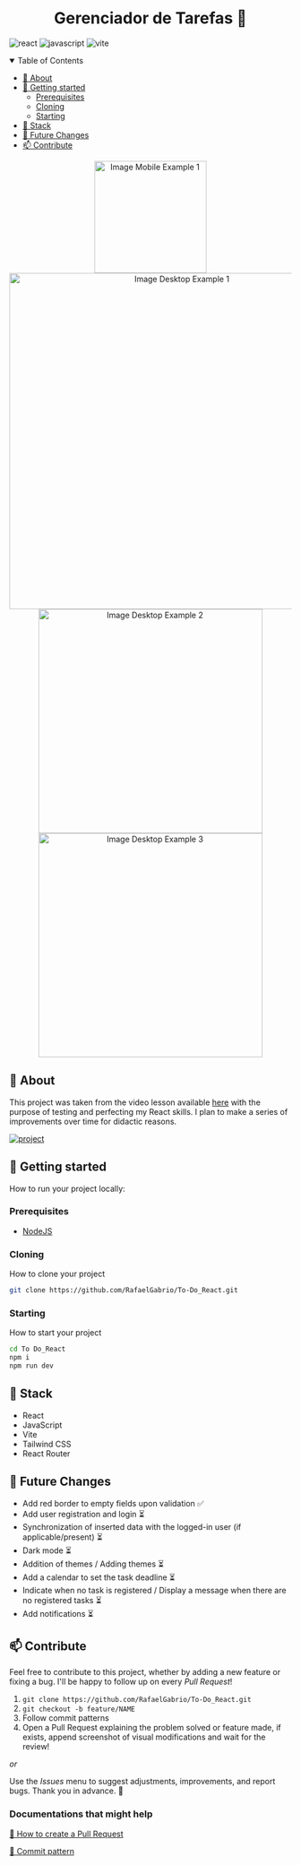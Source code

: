 [LICENSE__BADGE]: https://img.shields.io/github/license/Fernanda-Kipper/Readme-Templates?style=for-the-badge
[JAVASCRIPT__BADGE]: https://img.shields.io/badge/Javascript-000?style=for-the-badge&logo=javascript
[TYPESCRIPT__BADGE]: https://img.shields.io/badge/typescript-D4FAFF?style=for-the-badge&logo=typescript
[REACT__BADGE]: https://img.shields.io/badge/React-005CFE?style=for-the-badge&logo=react
[VUE__BADGE]: https://img.shields.io/badge/VueJS-fff?style=for-the-badge&logo=vue
[GATSBY__BADGE]: https://img.shields.io/badge/Gatsby-7026b9?style=for-the-badge&logo=gatsby
[ANGULAR__BADGE]: https://img.shields.io/badge/Angular-red?style=for-the-badge&logo=angular
[PROJECT__BADGE]: https://img.shields.io/badge/📱Visit_this_project-000?style=for-the-badge&logo=project
[PROJECT__URL]: https://to-do-react-git-main-rafaelgabrios-projects.vercel.app
[NODE_BADGE]:https://img.shields.io/badge/node.js-20.16.0-43853D?style=for-the-badge&logo=node.js
[PYTHON_BADGE]:https://img.shields.io/badge/Python-3.11.9-blue?style=for-the-badge&logo=python&logoColor=lightskyblue
[PRS_BADGE]:https://img.shields.io/badge/PRs-welcome-green?style=for-the-badge
[MAINTENANCE_BADGE]:https://img.shields.io/badge/Maintained%3F-yes-green.svg
[VITE__BADGE]:https://img.shields.io/badge/vite-%23646CFF.svg?style=for-the-badge&logo=vite&logoColor=white
[URL_VIDEO]: https://youtu.be/2RWsLmu8yVc?si=7lWzDfwOLZ67S5XP

<h1 align="center" style="font-weight: bold;">Gerenciador de Tarefas 📓</h1>


![react][REACT__BADGE]
![javascript][JAVASCRIPT__BADGE]
![vite][VITE__BADGE]

<details open="open">
<summary>Table of Contents</summary>
 
- [📌 About](#started)
- [🚀 Getting started](#started)
  - [Prerequisites](#prerequisites)
  - [Cloning](#cloning)
  - [Starting](#starting)
- [🔧 Stack](#stack)
- [🌱 Future Changes](#future-changes)
- [📫 Contribute](#contribute)
  
</details>


<p align="center">
    <img src="https://drive.google.com/uc?id=1vB3cPxHQT7kgwhgY1rMJ3oZCfj7mlqHZ" alt="Image Mobile Example 1" width="200px">
    <img src="https://drive.google.com/uc?id=1sUmZQLx6nHOHdqHXuEUYjdaav-4vFPss" alt="Image Desktop Example 1" width="600px">
    <img src="https://drive.google.com/uc?id=1QW2hIs6C9OiHyWDEO8THEJyhsmiCgwBq" alt="Image Desktop Example 2" width="400px">
    <img src="https://drive.google.com/uc?id=1e2Rosb0Z613iKvMv03z4gzK1INUIVXnH" alt="Image Desktop Example 3" width="400px">
</p>

<h2 id="started">📌 About</h2>

This project was taken from the video lesson available [here][URL_VIDEO] with the purpose of testing and perfecting my React skills. I plan to make a series of improvements over time for didactic reasons.

[![project][PROJECT__BADGE]][PROJECT__URL]

<h2 id="started">🚀 Getting started</h2>

How to run your project locally:

<h3 id="prerequisites">Prerequisites</h3>

- [NodeJS](https://nodejs.org/)


<h3 id="cloning">Cloning</h3>

How to clone your project

```bash
git clone https://github.com/RafaelGabrio/To-Do_React.git
```

<h3 id="starting">Starting</h3>

How to start your project

```bash
cd To Do_React
npm i
npm run dev
```
<h2 id="stack">🔧 Stack</h2>

- React
- JavaScript
- Vite
- Tailwind CSS
- React Router

<h2 id="future-changes">🌱 Future Changes</h2>

- Add red border to empty fields upon validation ✅
- Add user registration and login ⏳
- Synchronization of inserted data with the logged-in user (if applicable/present) ⏳
- Dark mode ⏳
- Addition of themes / Adding themes ⏳
- Add a calendar to set the task deadline ⏳
- Indicate when no task is registered / Display a message when there are no registered tasks ⏳
- Add notifications ⏳


<h2 id="contribute">📫 Contribute</h2>

Feel free to contribute to this project, whether by adding a new feature or fixing a bug. I'll be happy to follow up on every _Pull Request_!


1. `git clone https://github.com/RafaelGabrio/To-Do_React.git`
2. `git checkout -b feature/NAME`
3. Follow commit patterns
4. Open a Pull Request explaining the problem solved or feature made, if exists, append screenshot of visual modifications and wait for the review!

_or_

Use the _Issues_ menu to suggest adjustments, improvements, and report bugs. Thank you in advance. 🤝

<h3>Documentations that might help</h3>

[📝 How to create a Pull Request](https://www.atlassian.com/br/git/tutorials/making-a-pull-request)

[💾 Commit pattern](https://gist.github.com/joshbuchea/6f47e86d2510bce28f8e7f42ae84c716)
